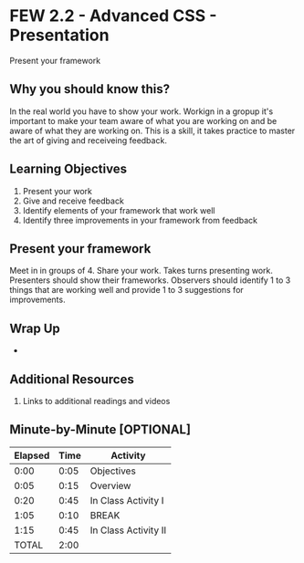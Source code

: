 # FEW 2.2 - Advanced CSS - Presentation

Present your framework 

## Why you should know this?

In the real world you have to show your work. Workign in a gropup it's important to make your team aware of what you are working on and be aware of what they are working on. This is a skill, it takes practice to master the art of giving and receiveing feedback. 

## Learning Objectives 

1. Present your work
1. Give and receive feedback
1. Identify elements of your framework that work well
1. Identify three improvements in your framework from feedback

## Present your framework

Meet in in groups of 4. Share your work. Takes turns presenting work. Presenters should show their frameworks. Observers should identify 1 to 3 things that are working well and provide 1 to 3 suggestions for improvements. 

## Wrap Up

- 

## Additional Resources

1. Links to additional readings and videos

## Minute-by-Minute [OPTIONAL]

| **Elapsed** | **Time**  | **Activity**              |
| ----------- | --------- | ------------------------- |
| 0:00        | 0:05      | Objectives                |
| 0:05        | 0:15      | Overview                  |
| 0:20        | 0:45      | In Class Activity I       |
| 1:05        | 0:10      | BREAK                     |
| 1:15        | 0:45      | In Class Activity II      |
| TOTAL       | 2:00      |                           |
